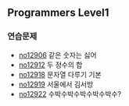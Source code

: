 

## Programmers Level1

### 연습문제

- [no12906](<https://github.com/duoh20/notebook/blob/master/JavaTest/src/programmers/level1/No12906.java>) 같은 숫자는 싫어
- [no12912](<https://github.com/duoh20/notebook/blob/master/JavaTest/src/programmers/level1/No12912.java>) 두 정수의 합
- [no12918](<https://github.com/duoh20/notebook/blob/master/JavaTest/src/programmers/level1/No12918.java>) 문자열 다루기 기본
- [no12919](<https://github.com/duoh20/notebook/blob/master/JavaTest/src/programmers/level1/No12919.java>) 서울에서 김서방
- [no12922](<https://github.com/duoh20/notebook/blob/master/JavaTest/src/programmers/level1/No12922.java>) 수박수박수박수박수박수?
